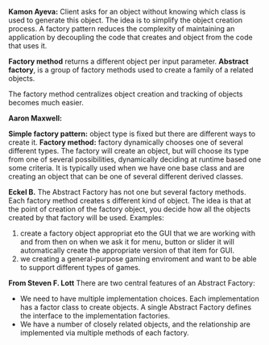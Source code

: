 **Kamon Ayeva:**
Client asks for an object without knowing which class is used to generate this object.
The idea is to simplify the object creation process.
A factory pattern reduces the complexity of maintaining an application by decoupling the code that creates and object
from the code that uses it.

**Factory method** returns a different object per input parameter.
**Abstract factory**, is a group of factory methods used to create a family of a related objects.

The factory method centralizes object creation and tracking of objects becomes much easier.

**Aaron Maxwell:**

**Simple factory pattern:** object type is fixed but there are different ways to create it.
**Factory method:** factory dynamically chooses one of several different types. The factory will create an
object, but will choose its type from one of several possibilities, dynamically deciding at runtime based
one some criteria.
It is typically used when we have one base class and are creating an object that can be one of several different
derived classes.

**Eckel B.**
The Abstract Factory has not one but several factory methods. Each factory method creates s different kind of object.
The idea is that at the point of creation of the factory object, you decide how all the objects created by that 
factory will be used.
Examples: 
1. create a factory object appropriat eto the GUI that we are working with and from then on when 
we ask it for menu, button or slider it will automatically create the appropriate version of that item for GUI.
2. we creating a general-purpose gaming enviroment and want to be able to support different types of games.

**From Steven F. Lott**
There are two central features of an Abstract Factory:
* We need to have multiple implementation choices. Each implementation has a factor class to create objects.
A single Abstract Factory defines the interface to the implementation factories.
* We have a number of closely related objects, and the relationship are implemented via multiple methods of each factory.



